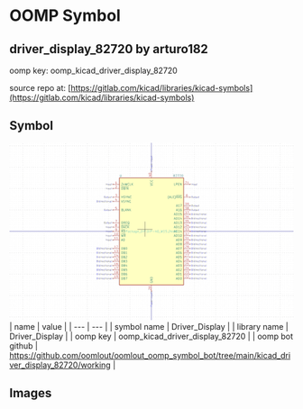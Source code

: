 # OOMP Symbol  
## driver_display_82720  by arturo182  
  
oomp key: oomp_kicad_driver_display_82720  
  
source repo at: [https://gitlab.com/kicad/libraries/kicad-symbols](https://gitlab.com/kicad/libraries/kicad-symbols)  
## Symbol  
  
[![working.png](working_600.png)](working.png)  
| name | value | 
| --- | --- | 
| symbol name | Driver_Display | 
| library name | Driver_Display | 
| oomp key | oomp_kicad_driver_display_82720 | 
| oomp bot github | https://github.com/oomlout/oomlout_oomp_symbol_bot/tree/main/kicad_driver_display_82720/working | 
## Images  
